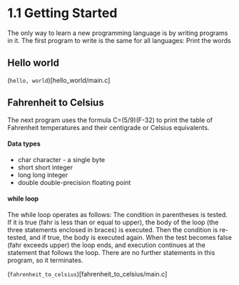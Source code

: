 # 1.1 Getting Started
The only way to learn a new programming language is by writing programs in it. The first
program to write is the same for all languages:
Print the words

## Hello world
(`hello, world`)[hello_world/main.c]

## Fahrenheit to Celsius
The next program uses the formula C=(5/9)(F-32) to print the table of Fahrenheit
temperatures and their centigrade or Celsius equivalents.

#### Data types
- char     character - a single byte
- short    short integer
- long     long integer
- double   double-precision floating point

#### while loop
The while loop operates as follows: The condition in parentheses is tested. If it is true (fahr
is less than or equal to upper), the body of the loop (the three statements enclosed in braces)
is executed. Then the condition is re-tested, and if true, the body is executed again. When the
test becomes false (fahr exceeds upper) the loop ends, and execution continues at the
statement that follows the loop. There are no further statements in this program, so it
terminates.

(`fahrenheit_to_celsius`)[fahrenheit_to_celsius/main.c]
